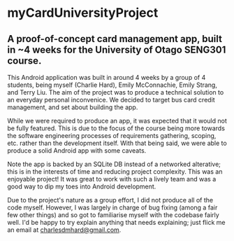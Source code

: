 # myCardUniversityProject
## A proof-of-concept card management app, built in ~4 weeks for the University of Otago SENG301 course.

This Android application was built in around 4 weeks by a group of 4 students, being myself (Charlie Hard), Emily McConnachie, Emily Strang, and Terry Liu. The aim of the project was to produce a technical solution to an everyday personal inconvenice. We decided to target bus card credit management, and set about building the app.

While we were required to produce an app, it was expected that it would not be fully featured. This is due to the focus of the course being more towards the software engineering processes of requirements gathering, scoping, etc. rather than the development itself. With that being said, we were able to produce a solid Android app with some caveats.

Note the app is backed by an SQLite DB instead of a networked alterative; this is in the interests of time and reducing project complexity. This was an enjoyable project! It was great to work with such a lively team and was a good way to dip my toes into Android development.

Due to the project's nature as a group effort, I did not produce all of the code myself. However, I was largely in charge of bug fixing (among a fair few other things) and so got to familiarise myself with the codebase fairly well. I'd be happy to try explain anything that needs explaining; just flick me an email at charlesdmhard@gmail.com.
